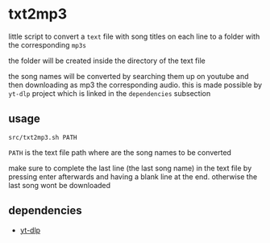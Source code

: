 # txt2mp3

little script to convert a `text` file with song titles on each line to a folder with the corresponding `mp3s`

the folder will be created inside the directory of the text file

the song names will be converted by searching them up on youtube and then downloading as mp3 the corresponding audio. this is made possible by `yt-dlp` project which is linked in the `dependencies` subsection

## usage

`src/txt2mp3.sh PATH`

`PATH` is the text file path where are the song names to be converted

make sure to complete the last line (the last song name) in the text file by pressing enter afterwards and having a blank line at the end. otherwise the last song wont be downloaded

## dependencies

- [yt-dlp](https://github.com/yt-dlp/yt-dlp)


